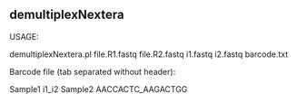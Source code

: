 ## demultiplexNextera

USAGE:

demultiplexNextera.pl file.R1.fastq file.R2.fastq i1.fastq i2.fastq barcode.txt

Barcode file (tab separated without header):

Sample1 i1_i2
Sample2 AACCACTC_AAGACTGG
